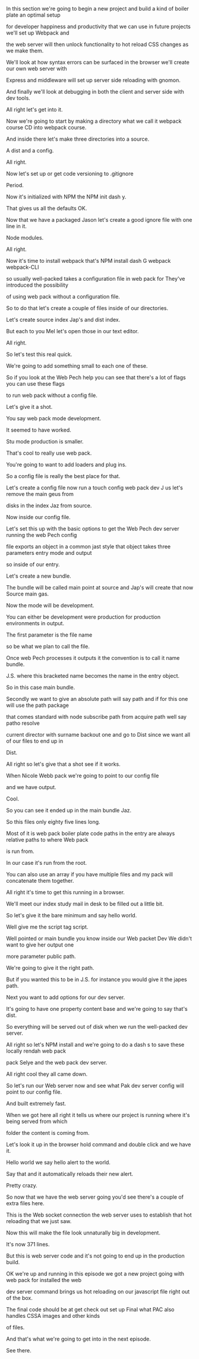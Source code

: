 In this section we're going to begin a new project and build a kind of boiler plate an optimal setup

for developer happiness and productivity that we can use in future projects we'll set up Webpack and

the web server will then unlock functionality to hot reload CSS changes as we make them.

We'll look at how syntax errors can be surfaced in the browser we'll create our own web server with

Express and middleware will set up server side reloading with gnomon.

And finally we'll look at debugging in both the client and server side with dev tools.

All right let's get into it.

Now we're going to start by making a directory what we call it webpack course CD into webpack course.

And inside there let's make three directories into a source.

A dist and a config.

All right.

Now let's set up or get code versioning to .gitignore

Period.

Now it's initialized with NPM the NPM init dash y.

That gives us all the defaults OK.

Now that we have a packaged Jason let's create a good ignore file with one line in it.

Node modules.

All right.

Now it's time to install webpack that's NPM install dash G webpack webpack-CLI

so usually well-packed takes a configuration file in web pack for They've introduced the possibility

of using web pack without a configuration file.

So to do that let's create a couple of files inside of our directories.

Let's create source index Jap's and dist index.

But each to you Mel let's open those in our text editor.

All right.

So let's test this real quick.

We're going to add something small to each one of these.

So if you look at the Web Pech help you can see that there's a lot of flags you can use these flags

to run web pack without a config file.

Let's give it a shot.

You say web pack mode development.

It seemed to have worked.

Stu mode production is smaller.

That's cool to really use web pack.

You're going to want to add loaders and plug ins.

So a config file is really the best place for that.

Let's create a config file now run a touch config web pack dev J us let's remove the main geus from

disks in the index Jaz from source.

Now inside our config file.

Let's set this up with the basic options to get the Web Pech dev server running the web Pech config

file exports an object in a common jast style that object takes three parameters entry mode and output

so inside of our entry.

Let's create a new bundle.

The bundle will be called main point at source and Jap's will create that now Source main gas.

Now the mode will be development.

You can either be development were production for production environments in output.

The first parameter is the file name

so be what we plan to call the file.

Once web Pech processes it outputs it the convention is to call it name bundle.

J.S. where this bracketed name becomes the name in the entry object.

So in this case main bundle.

Secondly we want to give an absolute path will say path and if for this one will use the path package

that comes standard with node subscribe path from acquire path well say patho resolve

current director with surname backout one and go to Dist since we want all of our files to end up in

Dist.

All right so let's give that a shot see if it works.

When Nicole Webb pack we're going to point to our config file

and we have output.

Cool.

So you can see it ended up in the main bundle Jaz.

So this files only eighty five lines long.

Most of it is web pack boiler plate code paths in the entry are always relative paths to where Web pack

is run from.

In our case it's run from the root.

You can also use an array if you have multiple files and my pack will concatenate them together.

All right it's time to get this running in a browser.

We'll meet our index study mail in desk to be filled out a little bit.

So let's give it the bare minimum and say hello world.

Well give me the script tag script.

Well pointed or main bundle you know inside our Web packet Dev We didn't want to give her output one

more parameter public path.

We're going to give it the right path.

But if you wanted this to be in J.S. for instance you would give it the japes path.

Next you want to add options for our dev server.

It's going to have one property content base and we're going to say that's dist.

So everything will be served out of disk when we run the well-packed dev server.

All right so let's NPM install and we're going to do a dash s to save these locally rendah web pack

pack Selye and the web pack dev server.

All right cool they all came down.

So let's run our Web server now and see what Pak dev server config will point to our config file.

And built extremely fast.

When we got here all right it tells us where our project is running where it's being served from which

folder the content is coming from.

Let's look it up in the browser hold command and double click and we have it.

Hello world we say hello alert to the world.

Say that and it automatically reloads their new alert.

Pretty crazy.

So now that we have the web server going you'd see there's a couple of extra files here.

This is the Web socket connection the web server uses to establish that hot reloading that we just saw.

Now this will make the file look unnaturally big in development.

It's now 371 lines.

But this is web server code and it's not going to end up in the production build.

OK we're up and running in this episode we got a new project going with web pack for installed the web

dev server command brings us hot reloading on our javascript file right out of the box.

The final code should be at get check out set up Final what PAC also handles CSSA images and other kinds

of files.

And that's what we're going to get into in the next episode.

See there.
